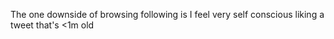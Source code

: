 The one downside of browsing following is I feel very self conscious liking a tweet that's &lt;1m old

